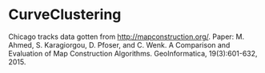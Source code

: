 # CurveClustering

Chicago tracks data gotten from http://mapconstruction.org/.
Paper: M. Ahmed, S. Karagiorgou, D. Pfoser, and C. Wenk. A Comparison and Evaluation of Map Construction Algorithms. GeoInformatica, 19(3):601-632, 2015.
